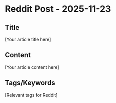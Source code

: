 # Reddit Post - 2025-11-23

## Title
[Your article title here]

## Content
[Your article content here]

## Tags/Keywords
[Relevant tags for Reddit]
